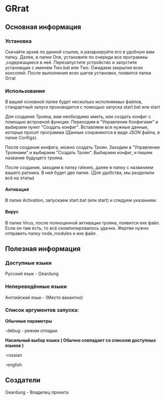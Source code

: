 # GRrat
## Основная информация
### Установка
Скачайте архив по данной ссылке, и разархируйте его в удобную вам папку. Далее, в папке One, установите по очереди все программы ,содержащиеся в ней. Перезапустите устройство и запустите установщик с именем Two.bat или Two. Ожидаем закрытия всех консолей. После выполнения всех шагов установки, появится папка Grrat
### Использование
В вашей основной папке будет несколько исполняемых файлов, стандартный запуск производится с помощью запуска start.bat или start

Для создания Трояна, вам необходимо иметь, или создать конфиг с помощью встроеной функции. Переходим в "Управление Конфигами" и выбираем пункт "Создать конфиг". Вставляем все нужные данные, которые просит программа (Данные сохраняются в виде JSON файла, в папке Configs).

После создания конфига, можно создать Троян. Заходим в "Управление Троянами" и выбираем "Создать Троян". Выбираем конфиг, и пишем название будущего трояна.

После создания, заходим в папку ratexes, далее в папку с названием вашего ратника. В ней будет две папке. (Для удобства, мы разделили всё на этапы)
#### Активация
В папке Activation, запускаем start.bat (или start) и следуем указаниям.
#### Вирус
В папке Virus, после полноценной активации трояна, появится exe файл. Если он там есть, то всё скомпилировалось удачно. Жертве нужно отправить папку node_modules и exe файл.
## Полезная информация

### Доступные языки
Русский язык - Geardung

### Непереведённые языки

Английский язык - (Место вакантно)

### Список аргументов запуска:
**Обычные параметры**

-debug - режим отладки

**Насильный выбор языка ( Обычно совпадает со списком доступных языков )**

-russian

-english

## Создатели
Geardung - Владелец проекта